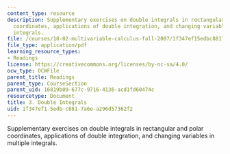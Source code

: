 ```yaml
---
content_type: resource
description: Supplementary exercises on double integrals in rectangular and polar
  coordinates, applications of double integration, and changing variables in multiple
  integrals.
file: /courses/18-02-multivariable-calculus-fall-2007/1f347ef15edbc8817a6ea296d57362f2_double_integrals.pdf
file_type: application/pdf
learning_resource_types:
- Readings
license: https://creativecommons.org/licenses/by-nc-sa/4.0/
ocw_type: OCWFile
parent_title: Readings
parent_type: CourseSection
parent_uid: 16819b09-677c-9716-4136-acd1fd60474c
resourcetype: Document
title: 3. Double Integrals
uid: 1f347ef1-5edb-c881-7a6e-a296d57362f2
---
```

Supplementary exercises on double integrals in rectangular and polar coordinates, applications of double integration, and changing variables in multiple integrals.